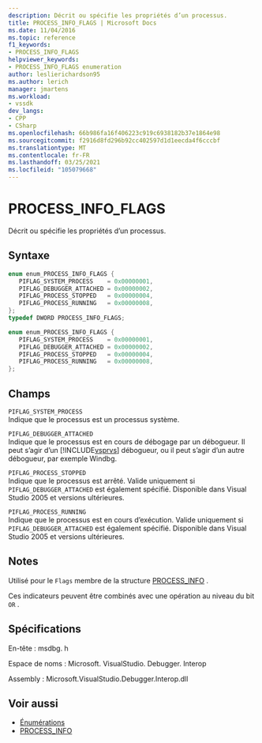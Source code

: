 ```yaml
---
description: Décrit ou spécifie les propriétés d’un processus.
title: PROCESS_INFO_FLAGS | Microsoft Docs
ms.date: 11/04/2016
ms.topic: reference
f1_keywords:
- PROCESS_INFO_FLAGS
helpviewer_keywords:
- PROCESS_INFO_FLAGS enumeration
author: leslierichardson95
ms.author: lerich
manager: jmartens
ms.workload:
- vssdk
dev_langs:
- CPP
- CSharp
ms.openlocfilehash: 66b986fa16f406223c919c6938182b37e1864e98
ms.sourcegitcommit: f2916d8fd296b92cc402597d1d1eecda4f6cccbf
ms.translationtype: MT
ms.contentlocale: fr-FR
ms.lasthandoff: 03/25/2021
ms.locfileid: "105079668"
---
```

# <a name="process_info_flags"></a>PROCESS_INFO_FLAGS

Décrit ou spécifie les propriétés d’un processus.

## <a name="syntax"></a>Syntaxe

```cpp
enum enum_PROCESS_INFO_FLAGS { 
   PIFLAG_SYSTEM_PROCESS    = 0x00000001,
   PIFLAG_DEBUGGER_ATTACHED = 0x00000002,
   PIFLAG_PROCESS_STOPPED   = 0x00000004,
   PIFLAG_PROCESS_RUNNING   = 0x00000008,
};
typedef DWORD PROCESS_INFO_FLAGS;
```

```csharp
enum enum_PROCESS_INFO_FLAGS { 
   PIFLAG_SYSTEM_PROCESS    = 0x00000001,
   PIFLAG_DEBUGGER_ATTACHED = 0x00000002,
   PIFLAG_PROCESS_STOPPED   = 0x00000004,
   PIFLAG_PROCESS_RUNNING   = 0x00000008,
};
```

## <a name="fields"></a>Champs

`PIFLAG_SYSTEM_PROCESS`\
Indique que le processus est un processus système.

`PIFLAG_DEBUGGER_ATTACHED`\
Indique que le processus est en cours de débogage par un débogueur. Il peut s’agir d’un [!INCLUDE[vsprvs](../../../code-quality/includes/vsprvs_md.md)] débogueur, ou il peut s’agir d’un autre débogueur, par exemple Windbg.

`PIFLAG_PROCESS_STOPPED`\
Indique que le processus est arrêté. Valide uniquement si `PIFLAG_DEBUGGER_ATTACHED` est également spécifié. Disponible dans Visual Studio 2005 et versions ultérieures.

`PIFLAG_PROCESS_RUNNING`\
Indique que le processus est en cours d’exécution. Valide uniquement si `PIFLAG_DEBUGGER_ATTACHED` est également spécifié. Disponible dans Visual Studio 2005 et versions ultérieures.

## <a name="remarks"></a>Notes

Utilisé pour le `Flags` membre de la structure [PROCESS_INFO](../../../extensibility/debugger/reference/process-info.md) .

Ces indicateurs peuvent être combinés avec une opération au niveau du bit `OR` .

## <a name="requirements"></a>Spécifications

En-tête : msdbg. h

Espace de noms : Microsoft. VisualStudio. Debugger. Interop

Assembly : Microsoft.VisualStudio.Debugger.Interop.dll

## <a name="see-also"></a>Voir aussi

- [Énumérations](../../../extensibility/debugger/reference/enumerations-visual-studio-debugging.md)
- [PROCESS_INFO](../../../extensibility/debugger/reference/process-info.md)
